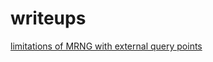 # writeups

[limitations of MRNG with external query points](mrng_limitations_with_external_query_points.pdf)
